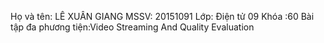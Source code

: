 Họ và tên: LÊ XUÂN GIANG
MSSV:  20151091
Lớp: Điện tử 09
Khóa :60
Bài tập đa phương tiện:Video Streaming And Quality Evaluation
